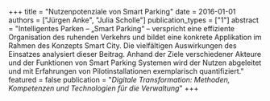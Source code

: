 +++
title = "Nutzenpotenziale von Smart Parking"
date = 2016-01-01
authors = ["Jürgen Anke", "Julia Scholle"]
publication_types = ["1"]
abstract = "Intelligentes Parken – „Smart Parking“ – verspricht eine effiziente Organisation des ruhenden Verkehrs und bildet eine konkrete Applikation im Rahmen des Konzepts Smart City. Die vielfältigen Auswirkungen des Einsatzes analysiert dieser Beitrag. Anhand der Ziele verschiedener Akteure und der Funktionen von Smart Parking Systemen wird der Nutzen abgeleitet und mit Erfahrungen von Pilotinstallationen exemplarisch quantifiziert."
featured = false
publication = "*Digitale Transformation: Methoden, Kompetenzen und Technologien für die Verwaltung*"
+++

